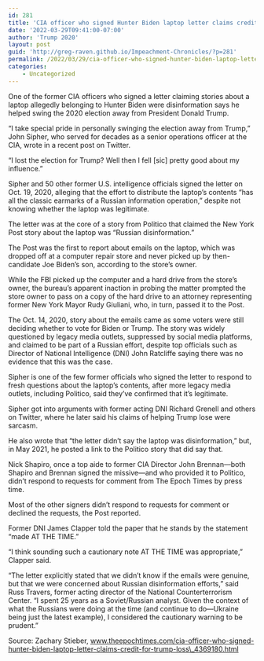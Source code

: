 ```yaml
---
id: 281
title: 'CIA officer who signed Hunter Biden laptop letter claims credit for Trump loss'
date: '2022-03-29T09:41:00-07:00'
author: 'Trump 2020'
layout: post
guid: 'http://greg-raven.github.io/Impeachment-Chronicles/?p=281'
permalink: /2022/03/29/cia-officer-who-signed-hunter-biden-laptop-letter-claims-credit-for-trump-loss/
categories:
    - Uncategorized
---
```


One of the former CIA officers who signed a letter claiming stories about a laptop allegedly belonging to Hunter Biden were disinformation says he helped swing the 2020 election away from President Donald Trump.

“I take special pride in personally swinging the election away from Trump,” John Sipher, who served for decades as a senior operations officer at the CIA, wrote in a recent post on Twitter.

“I lost the election for Trump? Well then I fell \[sic\] pretty good about my influence.”

Sipher and 50 other former U.S. intelligence officials signed the letter on Oct. 19, 2020, alleging that the effort to distribute the laptop’s contents “has all the classic earmarks of a Russian information operation,” despite not knowing whether the laptop was legitimate.

The letter was at the core of a story from Politico that claimed the New York Post story about the laptop was “Russian disinformation.”

The Post was the first to report about emails on the laptop, which was dropped off at a computer repair store and never picked up by then-candidate Joe Biden’s son, according to the store’s owner.

While the FBI picked up the computer and a hard drive from the store’s owner, the bureau’s apparent inaction in probing the matter prompted the store owner to pass on a copy of the hard drive to an attorney representing former New York Mayor Rudy Giuliani, who, in turn, passed it to the Post.

The Oct. 14, 2020, story about the emails came as some voters were still deciding whether to vote for Biden or Trump. The story was widely questioned by legacy media outlets, suppressed by social media platforms, and claimed to be part of a Russian effort, despite top officials such as Director of National Intelligence (DNI) John Ratcliffe saying there was no evidence that this was the case.

Sipher is one of the few former officials who signed the letter to respond to fresh questions about the laptop’s contents, after more legacy media outlets, including Politico, said they’ve confirmed that it’s legitimate.

Sipher got into arguments with former acting DNI Richard Grenell and others on Twitter, where he later said his claims of helping Trump lose were sarcasm.

He also wrote that “the letter didn’t say the laptop was disinformation,” but, in May 2021, he posted a link to the Politico story that did say that.

Nick Shapiro, once a top aide to former CIA Director John Brennan—both Shapiro and Brennan signed the missive—and who provided it to Politico, didn’t respond to requests for comment from The Epoch Times by press time.

Most of the other signers didn’t respond to requests for comment or declined the requests, the Post reported.

Former DNI James Clapper told the paper that he stands by the statement “made AT THE TIME.”

“I think sounding such a cautionary note AT THE TIME was appropriate,” Clapper said.

“The letter explicitly stated that we didn’t know if the emails were genuine, but that we were concerned about Russian disinformation efforts,” said Russ Travers, former acting director of the National Counterterrorism Center. “I spent 25 years as a Soviet/Russian analyst. Given the context of what the Russians were doing at the time (and continue to do—Ukraine being just the latest example), I considered the cautionary warning to be prudent.”

Source: Zachary Stieber, www.theepochtimes.com/cia-officer-who-signed-hunter-biden-laptop-letter-claims-credit-for-trump-loss\_4369180.html